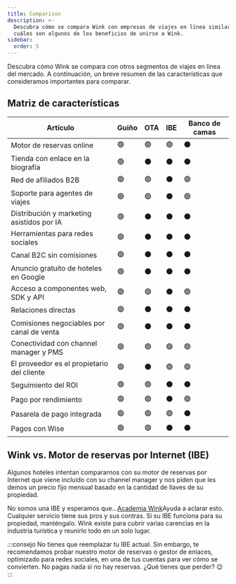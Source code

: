 ```yaml
---
title: Comparison
description: >-
  Descubra cómo se compara Wink con empresas de viajes en línea similares y
  cuáles son algunos de los beneficios de unirse a Wink.
sidebar:
  order: 5
---
```

Descubra cómo Wink se compara con otros segmentos de viajes en línea del mercado. A continuación, un breve resumen de las características que consideramos importantes para comparar.

## Matriz de características

| Artículo | Guiño | OTA | IBE | Banco de camas
| ----------------------- | -- | -- | -- | -- |
| Motor de reservas online | 🟢 | 🟢 | 🟢 | ⚫️ |
| Tienda con enlace en la biografía | 🟢 | ⚫️ | ⚫️ | ⚫️ |
| Red de afiliados B2B | 🟢 | 🟢 | ⚫️ | 🟢 |
| Soporte para agentes de viajes | 🟢 | 🟢 | ⚫️ | 🟢 |
| Distribución y marketing asistidos por IA | 🟢 | ⚫️ | ⚫️ | ⚫️ |
| Herramientas para redes sociales | 🟢 | ⚫️ | ⚫️ | ⚫️ |
| Canal B2C sin comisiones | 🟢 | ⚫️ | ⚫️ | ⚫️ |
| Anuncio gratuito de hoteles en Google | 🟢 | ⚫️ | ⚫️ | ⚫️ |
| Acceso a componentes web, SDK y API | 🟢 | 🟢 | ⚫️ | 🟢 |
| Relaciones directas | 🟢 | ⚫️ | ⚫️ | ⚫️ |
| Comisiones negociables por canal de venta | 🟢 | ⚫️ | ⚫️ | ⚫️ |
| Conectividad con channel manager y PMS | 🟢 | 🟢 | 🟢 | 🟢 |
| El proveedor es el propietario del cliente | 🟢 | ⚫️ | 🟢 | 🟢 |
| Seguimiento del ROI | 🟢 | 🟢 | ⚫️ | ⚫️ |
| Pago por rendimiento | 🟢 | 🟢 | ⚫️ | 🟢 |
| Pasarela de pago integrada | 🟢 | 🟢 | 🟢 | ⚫️ |
| Pagos con Wise | 🟢 | 🟢 | ⚫️ | ⚫️ |

## Wink vs. Motor de reservas por Internet (IBE)

Algunos hoteles intentan compararnos con su motor de reservas por Internet que viene incluido con su channel manager y nos piden que les demos un precio fijo mensual basado en la cantidad de llaves de su propiedad.

No somos una IBE y esperamos que...[Academia Wink](/)Ayuda a aclarar esto. Cualquier servicio tiene sus pros y sus contras. Si su IBE funciona para su propiedad, manténgalo.
Wink existe para cubrir varias carencias en la industria turística y reunirlo todo en un solo lugar.

:::consejo
No tienes que reemplazar tu IBE actual. Sin embargo, te recomendamos probar nuestro motor de reservas o gestor de enlaces, optimizado para redes sociales, en una de tus cuentas para ver cómo se convierten. No pagas nada si no hay reservas. ¿Qué tienes que perder? 😉
:::

